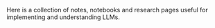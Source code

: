 Here is a collection of notes, notebooks and research pages useful for implementing and understanding LLMs.

